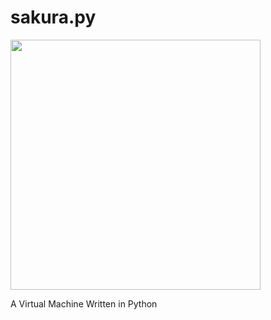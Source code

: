 sakura.py
=========

<p> <img style = "width:400px;"src = "http://4.bp.blogspot.com/-CxlWLo6x4XM/TcJOPuXgw0I/AAAAAAAAAq0/Vd34MpHgmqU/s1600/sakura.jpg"></img> </p>


A Virtual Machine Written in Python
